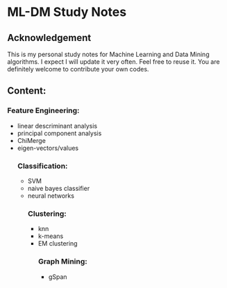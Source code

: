# ML-DM Study Notes

## Acknowledgement
This is my personal study notes for Machine Learning and Data Mining algorithms. I expect I will update it very often. Feel free to reuse it. You are definitely welcome to contribute your own codes.

<h2>Content:</h2>
<h3>Feature Engineering:</h3><ul>
    <li>linear descriminant analysis</li>
    <li>principal component analysis</li>
    <li>ChiMerge</li>
    <li>eigen-vectors/values</li>



<h3>Classification:</h3><ul>
    <li>SVM</li>
    <li>naive bayes classifier</li>
    <li>neural networks</li>

<h3>Clustering:</h3><ul>
    <li>knn</li>
    <li>k-means</li>
    <li>EM clustering</li>

<h3>Graph Mining:</h3><ul>
    <li>gSpan</li>



